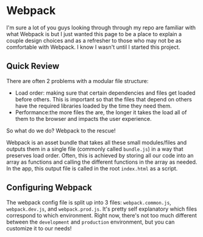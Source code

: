 # Webpack
I'm sure a lot of you guys looking through through my repo are familiar with what Webpack is but I just wanted this page to be a place to explain a couple design choices and as a refresher to those who may not be as comfortable with Webpack. I know I wasn't until I started this project.

## Quick Review
There are often 2 problems with a modular file structure:
- Load order: making sure that certain dependencies and files get loaded before others. This is important so that the files that depend on others have the required libraries loaded by the time they need them.
- Performance:the more files the are, the longer it takes the load all of them to the browser and impacts the user experience.

So what do we do? Webpack to the rescue!

Webpack is an asset bundle that takes all these small modules/files and outputs them in a single file (commonly called `bundle.js`) in a way that preserves load order. Often, this is achieved by storing all our code into an array as functions and calling the different functions in the array as needed. In the app, this output file is called in the root `index.html` as a script.

## Configuring Webpack
The webpack config file is split up into 3 files: `webpack.common.js`, `webpack.dev.js`, and `webpack.prod.js`. It's pretty self explanatory which files correspond to which environment. Right now, there's not too much different between the `development` and `production` environment, but you can customize it to our needs!
